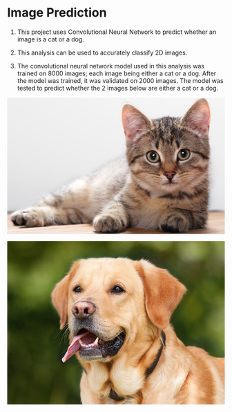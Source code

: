 # Image Prediction

1. This project uses Convolutional Neural Network to predict whether an image is a cat or a dog. 

2. This analysis can be used to accurately classify 2D images.

3. The convolutional neural network model used in this analysis was trained on 8000 images; each image being either a cat or a dog. After the model was trained, it was validated on 2000 images. The model was tested to predict whether the 2 images below are either a cat or a dog.

![](data/cat_or_dog_2.png)
    
![](data/cat_or_dog_1.png)
